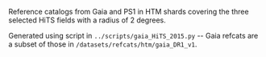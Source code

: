 Reference catalogs from Gaia and PS1 in HTM shards covering the three
selected HiTS fields with a radius of 2 degrees.

Generated using script in `../scripts/gaia_HiTS_2015.py` -- Gaia refcats are a subset
of those in `/datasets/refcats/htm/gaia_DR1_v1`.
